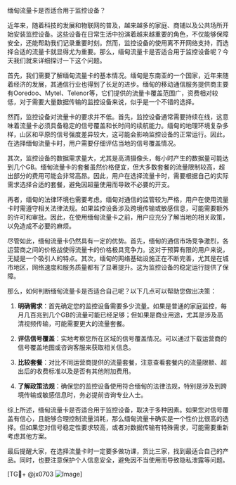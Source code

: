缅甸流量卡是否适合用于监控设备？

近年来，随着科技的发展和物联网的普及，越来越多的家庭、商铺以及公共场所开始安装监控设备。这些设备在日常生活中扮演着越来越重要的角色，不仅能够保障安全，还能帮助我们记录重要时刻。然而，监控设备的使用离不开网络支持，而选择合适的流量卡就显得尤为重要。那么，缅甸流量卡是否适合用于监控设备呢？今天我们就来详细探讨一下这个问题。

首先，我们需要了解缅甸流量卡的基本情况。缅甸是东南亚的一个国家，近年来随着经济的发展，其通信行业也得到了长足的进步。缅甸的移动通信服务提供商主要有Ooredoo、Mytel、Telenor等，它们提供的流量卡覆盖范围广，资费相对较低，对于需要大量数据传输的监控设备来说，似乎是一个不错的选择。

然而，监控设备对流量卡的要求并不低。首先，监控设备通常需要持续在线，这意味着流量卡必须具备稳定的信号覆盖和长时间的续航能力。缅甸的地理环境复杂多样，山区和平原的信号强度差异较大，这可能会影响监控设备的正常运行。因此，在选择缅甸流量卡时，用户需要仔细评估当地的信号覆盖情况。

其次，监控设备的数据需求量大，尤其是高清摄像头，每小时产生的数据量可能达到几个GB。缅甸流量卡的套餐虽然价格便宜，但大多数套餐的流量限制较高，超出部分的费用可能会非常高昂。因此，用户在选择流量卡时，需要根据自己的实际需求选择合适的套餐，避免因超量使用而导致不必要的开支。

再者，缅甸的法律环境也需要考虑。缅甸对通信的监管较为严格，用户在使用流量卡时需遵守相关法律法规。如果监控设备涉及跨境传输或敏感信息，可能需要额外的许可和审批。因此，在使用缅甸流量卡之前，用户应充分了解当地的相关政策，以免造成不必要的麻烦。

尽管如此，缅甸流量卡仍然具有一定的优势。首先，缅甸的通信市场竞争激烈，各运营商之间的价格战使得流量卡的价格极具竞争力。这对于预算有限的用户来说，无疑是一个吸引人的特点。其次，缅甸的网络基础设施正在不断完善，尤其是在城市地区，网络速度和服务质量都有了显著提升。这为监控设备的稳定运行提供了保障。

那么，如何判断缅甸流量卡是否适合自己呢？以下几点可以帮助您做出决策：

1. **明确需求**：首先确定您的监控设备需要多少流量。如果是普通的家庭监控，每月几百兆到几个GB的流量可能已经足够；但如果是商业用途，尤其是涉及高清视频传输，可能需要更大的流量套餐。

2. **评估信号覆盖**：实地考察您所在区域的信号覆盖情况。可以通过下载运营商的信号覆盖地图或咨询客服来获取相关信息。

3. **比较套餐**：对比不同运营商提供的流量套餐，注意查看套餐内的流量限额、超出后的收费标准以及是否有其他附加费用。

4. **了解政策法规**：确保您的监控设备使用符合缅甸的法律法规，特别是涉及到跨境传输或敏感信息时，务必提前咨询专业人士。

综上所述，缅甸流量卡是否适合用于监控设备，取决于多种因素。如果您对信号覆盖有信心，且能够合理控制流量消耗，那么缅甸流量卡确实是一个性价比很高的选择。但如果您对信号稳定性要求较高，或者对数据传输有特殊需求，可能需要重新考虑其他方案。

最后提醒大家，在选择流量卡时一定要多做功课，货比三家，找到最适合自己的产品。同时，也要注意保护个人信息安全，避免因不当使用而导致隐私泄露等问题。

[TG💪+ @jx0703 ![Image](https://github.com/user-attachments/assets/dbca1d08-cadb-493c-b0ec-ad6f7a83f270)]